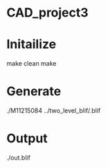 # CAD_project3

# Initailize
make clean
make

# Generate
./M11215084 ../two_level_blif/<filename>.blif

# Output
./out.blif
